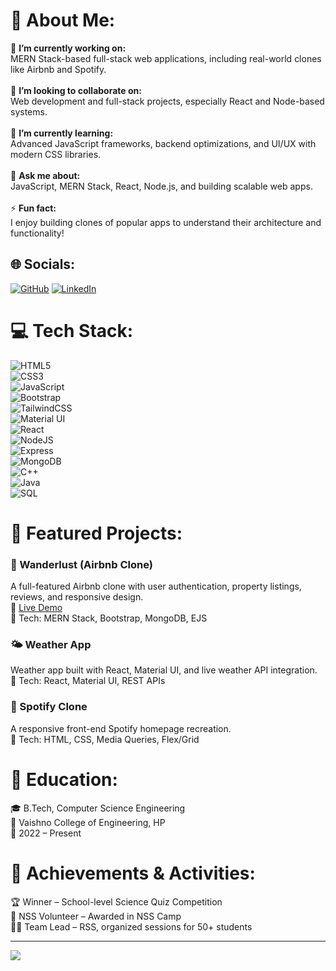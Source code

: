 # 💫 About Me:
🔭 **I’m currently working on:**  
MERN Stack-based full-stack web applications, including real-world clones like Airbnb and Spotify.  
<br>
👯 **I’m looking to collaborate on:**  
Web development and full-stack projects, especially React and Node-based systems.  
<br>
🌱 **I’m currently learning:**  
Advanced JavaScript frameworks, backend optimizations, and UI/UX with modern CSS libraries.  
<br>
💬 **Ask me about:**  
JavaScript, MERN Stack, React, Node.js, and building scalable web apps.  
<br>
⚡ **Fun fact:**  
I enjoy building clones of popular apps to understand their architecture and functionality!

## 🌐 Socials:
[![GitHub](https://img.shields.io/badge/GitHub-000?style=for-the-badge&logo=github&logoColor=white)](https://github.com/rakshit-2oo4)
[![LinkedIn](https://img.shields.io/badge/LinkedIn-%230077B5.svg?style=for-the-badge&logo=linkedin&logoColor=white)](https://www.linkedin.com/in/rakshit-sharma-b68026264)

# 💻 Tech Stack:
![HTML5](https://img.shields.io/badge/html5-%23E34F26.svg?style=for-the-badge&logo=html5&logoColor=white)  
![CSS3](https://img.shields.io/badge/css3-%231572B6.svg?style=for-the-badge&logo=css3&logoColor=white)  
![JavaScript](https://img.shields.io/badge/javascript-%23323330.svg?style=for-the-badge&logo=javascript&logoColor=%23F7DF1E)  
![Bootstrap](https://img.shields.io/badge/bootstrap-%23563D7C.svg?style=for-the-badge&logo=bootstrap&logoColor=white)  
![TailwindCSS](https://img.shields.io/badge/tailwindcss-%2338B2AC.svg?style=for-the-badge&logo=tailwind-css&logoColor=white)  
![Material UI](https://img.shields.io/badge/MUI-%230081CB.svg?style=for-the-badge&logo=material-ui&logoColor=white)  
![React](https://img.shields.io/badge/react-%2320232a.svg?style=for-the-badge&logo=react&logoColor=%2361DAFB)  
![NodeJS](https://img.shields.io/badge/node.js-6DA55F?style=for-the-badge&logo=node.js&logoColor=white)  
![Express](https://img.shields.io/badge/express.js-%23404d59.svg?style=for-the-badge&logo=express&logoColor=%2361DAFB)  
![MongoDB](https://img.shields.io/badge/MongoDB-%234ea94b.svg?style=for-the-badge&logo=mongodb&logoColor=white)  
![C++](https://img.shields.io/badge/C++-%2300599C.svg?style=for-the-badge&logo=c%2B%2B&logoColor=white)  
![Java](https://img.shields.io/badge/Java-%23ED8B00.svg?style=for-the-badge&logo=java&logoColor=white)  
![SQL](https://img.shields.io/badge/SQL-%2307405e.svg?style=for-the-badge&logo=sqlite&logoColor=white)

# 📌 Featured Projects:
### 🏡 Wanderlust (Airbnb Clone)
A full-featured Airbnb clone with user authentication, property listings, reviews, and responsive design.  
🔗 [Live Demo](https://majorproject-ku1r.onrender.com/listings)  
🔧 Tech: MERN Stack, Bootstrap, MongoDB, EJS

### 🌤️ Weather App
Weather app built with React, Material UI, and live weather API integration.  
🔧 Tech: React, Material UI, REST APIs

### 🎵 Spotify Clone
A responsive front-end Spotify homepage recreation.  
🔧 Tech: HTML, CSS, Media Queries, Flex/Grid

# 🏫 Education:
🎓 B.Tech, Computer Science Engineering  
📍 Vaishno College of Engineering, HP  
📅 2022 – Present

# 📌 Achievements & Activities:
🏆 Winner – School-level Science Quiz Competition  
🧢 NSS Volunteer – Awarded in NSS Camp  
👨‍🏫 Team Lead – RSS, organized sessions for 50+ students

---

[![](https://visitcount.itsvg.in/api?id=rakshit-2oo4&icon=0&color=0)](https://visitcount.itsvg.in)
